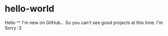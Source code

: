 # hello-world
Hello ^^
I'm new on GitHub... So you can't see good projects at this time.
I'm Sorry :3
